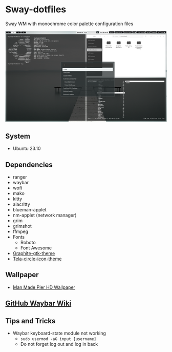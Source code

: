 # Sway-dotfiles
Sway WM with monochrome color palette configuration files

![sway-monochrome-personal.png](/assets/sway-monochrome-personal.png)
## System
  - Ubuntu 23.10
## Dependencies
- ranger
- waybar
- wofi
- mako
- kitty
- alacritty
- blueman-applet
- nm-applet (network manager)
- grim
- grimshot
- ffmpeg
- Fonts
	- Roboto
	- Font Awesome
- [ Graphite-gtk-theme](https://github.com/vinceliuice/Graphite-gtk-theme)
- [Tela-circle-icon-theme](https://github.com/vinceliuice/Tela-circle-icon-theme)
## Wallpaper
- [Man Made Pier HD Wallpaper](https://wall.alphacoders.com/big.php?i=875211)
## [GitHub Waybar Wiki ](https://github.com/Alexays/Waybar/wiki)
## Tips and Tricks
  - Waybar keyboard-state module not working
  	- ``` sudo usermod -aG input [username] ```
	- Do not forget log out and log in back
